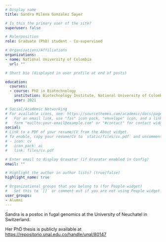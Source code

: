 ```yaml
---
# Display name
title: Sandra Milena Gonzalez Sayer

# Is this the primary user of the site?
superuser: false

# Role/position
role: Graduate (PhD) student - Co-supervised

# Organizations/Affiliations
organizations:
- name: National University of Colombia
  url: ""

# Short bio (displayed in user profile at end of posts)

education:
  courses:
  - course: PhD in Biotechnology
    institution: Biotechnology Institute, National University of Colombia, Bogotá, Colombia
    year: 2021

# Social/Academic Networking
# For available icons, see: https://sourcethemes.com/academic/docs/page-builder/#icons
#   For an email link, use "fas" icon pack, "envelope" icon, and a link in the
#   form "mailto:your-email@example.com" or "#contact" for contact widget.
social:
# Link to a PDF of your resume/CV from the About widget.
# To enable, copy your resume/CV to `static/files/cv.pdf` and uncomment the lines below.
# - icon: cv
#   icon_pack: ai
#   link: files/cv.pdf

# Enter email to display Gravatar (if Gravatar enabled in Config)
email: ""

# Highlight the author in author lists? (true/false)
highlight_name: true

# Organizational groups that you belong to (for People widget)
#   Set this to `[]` or comment out if you are not using People widget.
user_groups:
- Alumni
---
```

Sandra is a postoc in fugal genomics at the University of Neuchatel in Switzerland.

Her PhD thesis is publicly available at https://repositorio.unal.edu.co/handle/unal/80147
